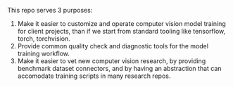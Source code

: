This repo serves 3 purposes:

1. Make it easier to customize and operate computer vision model training for client projects, than if we start from standard tooling like tensorflow, torch, torchvision.
2. Provide common quality check and diagnostic tools for the model training workflow.
3. Make it easier to vet new computer vision research, by providing benchmark dataset connectors, and by having an abstraction that can accomodate training scripts in many research repos.
